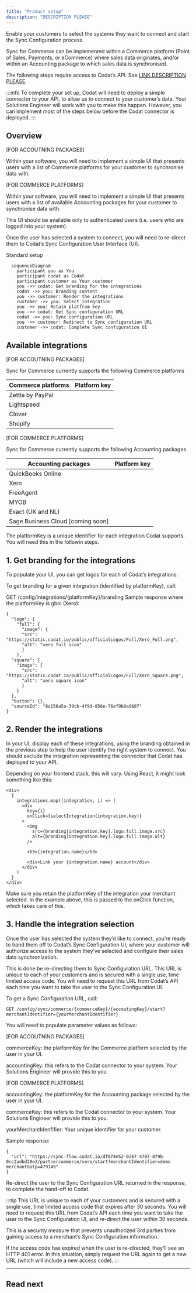 ```yaml
---
title: "Product setup"
description: "DESCRIPTION PLEASE"
---
```

Enable your customers to select the systems they want to connect and start the Sync Configuration process.

Sync for Commerce can be implemented within a Commerce platform (Point of Sales, Payments, or eCommerce) where sales data originates, and/or within an Accounting package to which sales data is synchronised.

The following steps require access to Codat’s API. See [LINK DESCRIPTION PLEASE](/using-the-api/overview).

:::info
To complete your set up, Codat will need to deploy a simple connector to your API, to allow us to connect to your customer’s data. Your Solutions Engineer will work with you to make this happen. However, you can implement most of the steps below before the Codat connector is deployed.
:::

## Overview

[FOR ACCOUTNING PACKAGES] 

Within your software, you will need to implement a simple UI that presents users with a list of Commerce platforms for your customer to synchronise data with.

[FOR COMMERCE PLATFORMS]

Within your software, you will need to implement a simple UI that presents users with a list of available Accounting packages for your customer to synchronise data with.


This UI should be available only to authenticated users (i.e. users who are logged into your system).

Once the user has selected a system to connect, you will need to re-direct them to Codat’s Sync Configuration User Interface (UI).

Standard setup

``` mermaid
  sequenceDiagram
    participant you as You 
    participant codat as Codat
    participant customer as Your customer
    you ->> codat: Get branding for the integrations
    codat ->> you: Branding content
    you ->> customer: Render the integrations
    customer ->> you: Select integration
    you ->> you: Retain platfrom key
    you ->> codat: Get Sync configuration URL
    codat ->> you: Sync configuration URL
    you ->> customer: Redirect to Sync configuration URL
    customer ->> codat: Complete Sync configuration UI
```

## Available integrations
[FOR ACCOUTNING PACKAGES] 

Sync for Commerce currently supports the following Commerce platforms

| Commerce platforms | Platform key |
|--------------------|--------------|
| Zettle by PayPal   |              |
| Lightspeed         |              |
| Clover             |              |
| Shopify            |              |

 [FOR COMMERCE PLATFORMS]

Sync for Commerce currently supports the following Accounting packages

| Accounting packages               | Platform key |
|-----------------------------------|--------------|
| QuickBooks Online                 |              |
| Xero                              |              |
| FreeAgent                         |              |
| MYOB                              |              |
| Exact (UK and NL)                 |              |
| Sage Business Cloud [coming soon] |              |

The platformKey is a unique identifier for each integration Codat supports. You will need this in the followin steps.

## 1. Get branding for the integrations
To populate your UI, you can get logos for each of Codat’s integrations.

To get branding for a given integration (identified by platformKey), call:


GET /config/integrations/{platformKey}/branding
Sample response where the platformKey is gbol (Xero):

```
{
  "logo": {
    "full": {
      "image": {
      "src": "https://static.codat.io/public/officialLogos/Full/Xero_Full.png",
      "alt": "xero full icon"
      }
    },
  "square": {
    "image": {
      "src": "https://static.codat.io/public/officialLogos/Full/Xero_Square.png",
      "alt": "xero square icon"
      }
    }
  },
  "button": {},
  "sourceId": "8a156a5a-39cb-4f9d-856e-76ef9b9a9607"
}
```

## 2. Render the integrations
In your UI, display each of these integrations, using the branding obtained in the previous step to help the user identify the right system to connect. You should exclude the integration representing the connector that Codat has deployed to your API.

Depending on your frontend stack, this will vary. Using React, it might look something like this:

```
<div>
  {
    integrations.map((integration, i) => (
      <div
        key={i}
        onClick={selectIntegration(integration.key)}
      >
        <img
          src={branding[integration.key].logo.full.image.src}
          alt={branding[integration.key].logo.full.image.alt}
        />

        <h3>{integration.name}</h3>

        <div>Link your {integration.name} account</div>
      </div>
    )
  }
</div>
```
Make sure you retain the platformKey of the integration your merchant selected. In the example above, this is passed to the onClick function, which takes care of this.

## 3. Handle the integration selection
Once the user has selected the system they’d like to connect, you’re ready to hand them off to Codat’s Sync Configuration UI, where your customer will authorize access to the system they’ve selected and configure their sales data synchronization.

 This is done be re-directing them to Sync Configuration URL. This URL is unique to each of your customers and is secured with a single use, time limited access code. You will need to request this URL from Codat’s API each time you want to take the user to the Sync Configuration UI.

To get a Sync Configuration URL, call:


`GET /config/sync/commerce/{commerceKey}/{accoutingKey}/start?merchantIdentifier={yourMerchantIdentifier}`

You will need to populate parameter values as follows:

[FOR ACCOUTNING PACKAGES] 

commerceKey: the platformKey for the Commerce platform selected by the user in your UI.

accountingKey: this refers to the Codat connector to your system. Your Solutions Engineer will provide this to you.

[FOR COMMERCE PLATFORMS] 

accountingKey: the platformKey for the Accounting package selected by the user in your UI.

commerceKey: this refers to the Codat connector to your system. Your Solutions Engineer will provide this to you.

 

yourMerchantIdenfifier: Your unique identifier for your customer. 

 

Sample response:
```
{
  "url": "https://sync-flow.codat.io/df074e52-0267-4707-879b-0cc2adbd20e3/partnercommerce/xero/start?merchantIdentifier=demo merchant&otp=479149"
}
```

Re-direct the user to the Sync Configuration URL returned in the response, to complete the hand-off to Codat.

:::tip
This URL is unique to each of your customers and is secured with a single use, time limited access code that expires after 30 seconds. You will need to request this URL from Codat’s API each time you want to take the user to the Sync Configuration UI, and re-direct the user within 30 seconds.

This is a security measure that prevents unauthorized 3rd parties from gaining access to a merchant’s Sync Configuration information.

If the access code has expired when the user is re-directed, they’ll see an HTTP 401 error. In this situation, simply request the URL again to get a new URL (which will include a new access code).
:::

---

## Read next